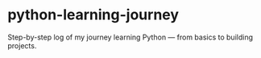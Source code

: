 # python-learning-journey
Step-by-step log of my journey learning Python — from basics to building projects.
